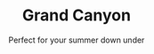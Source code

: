 ---
layout: product-travel-guides
slug: grand-canyon
title: Grand Canyon
subtitle: Perfect for your summer down under
description: Lorem ipsum dolor sit amet consectetur adipisicing elit. Eum, id quod corporis magni ipsam omnis labore sit commodi cum. Quos, consequatur accusantium? Ut corporis qui architecto. Labore nisi alias placeat.
type: travel guide
price: 25
buy-button-id: 6132597457074
featured-image: /uploads/guides/guide-3.png
hover-image: /uploads/guides/guide-2.png
gallery: 
  - image: /uploads/guides/guide-1.png
    alt-text: a short description
  - image: /uploads/guides/guide-2.png
    alt-text: a short description
  - image: /uploads/guides/guide-3.png
    alt-text: a short description
  - image: /uploads/guides/guide-1.png
    alt-text: a short description
  - image: /uploads/guides/guide-2.png
    alt-text: a short description
  - image: /uploads/guides/guide-3.png
    alt-text: a short description
table-of-contents: 
  - title: Where to eat
    description: This is an answer that's only shown when you click on it. 
  - title: Where to sleep
    description: This is an answer that's only shown when you click on it. 
  - title: Where to play
    description: This is an answer that's only shown when you click on it. 
  - title: Where to drink
    description: This is an answer that's only shown when you click on it. 
whats-included_html: |
    <ul class="list-disc list-inside">
        <li> 12 detailed maps </li>
        <li> 7 how to guides </li>
        <li> 5 language instructions </li>
        <li> 13 helpful tips </li>
        <li> 12 detailed maps </li>
        <li> 7 how to guides </li>
        <li> 5 language instructions </li>
        <li> 13 helpful tips </li>
    </ul>
---